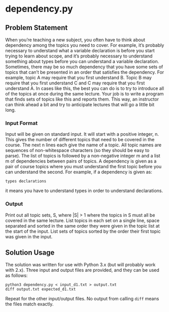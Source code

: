 # dependency.py

## Problem Statement

When you’re teaching a new subject, you often have to think about dependency among the topics you need to cover. For example, it’s probably necessary to understand what a variable declaration is before you start trying to learn about scope, and it’s probably necessary to understand something about types before you can understand a variable declaration. Sometimes, there may be so much dependency that you have some sets of topics that can’t be presented in an order that satisfies the dependency. For example, topic A may require that you first understand B. Topic B may require that you first understand C and C may require that you first understand A. In cases like this, the best you can do is to try to introduce all of the topics at once during the same lecture. Your job is to write a program that finds sets of topics like this and reports them. This way, an instructor can think ahead a bit and try to anticipate lectures that will go a little bit long.

### Input Format

Input will be given on standard input. It will start with a positive integer, n. This gives the number of different topics that need to be covered in the course. The next n lines each give the name of a topic. All topic names are sequences of non-whitespace characters (so they should be easy to parse). The list of topics is followed by a non-negative integer m and a list m of dependencies between pairs of topics. A dependency is given as a pair of course topics where you must understand the first topic before you can understand the second. For example, if a dependency is given as:

```
types declarations
```

it means you have to understand types in order to understand declarations.

### Output

Print out all topic sets, S, where |S| > 1 where the topics in S must all be covered in the same lecture. List topics in each set on a single line, space separated and sorted in the same order they were given in the topic list at the start of the input. List sets of topics sorted by the order their first topic was given in the input.

## Solution Usage

The solution was written for use with Python 3.x (but will probably work with 2.x). Three input and output files are provided, and they can be used as follows:

```
python3 dependency.py < input_d1.txt > output.txt
diff output.txt expected_d1.txt
```

Repeat for the other input/output files. No output from calling `diff` means the files match exactly.
